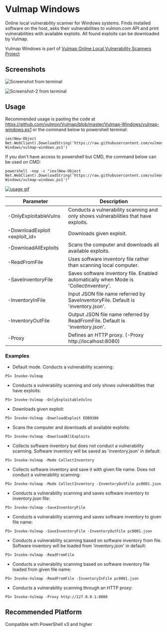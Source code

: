 # Vulmap Windows
Online local vulnerability scanner for Windows systems. Finds installed software on the host, asks their vulnerabilities to vulmon.com API and print vulnerabilities with available exploits. All found exploits can be downloaded by Vulmap.

Vulmap Windows is part of [Vulmap Online Local Vulnerability Scanners Project](https://github.com/vulmon/Vulmap)
## Screenshots
![Screenshot from terminal](https://raw.githubusercontent.com/vulmon/Vulmap/master/Vulmap-Windows/bir.jpg)

![Screenshot-2 from terminal](https://raw.githubusercontent.com/vulmon/Vulmap/master/Vulmap-Windows/iki.jpg)


## Usage

Recommended usage is pasting the code at https://github.com/vulmon/Vulmap/blob/master/Vulmap-Windows/vulmap-windows.ps1 or the command below to powershell terminal:

```
iex(New-Object Net.WebClient).DownloadString('https://raw.githubusercontent.com/vulmon/Vulmap/master/Vulmap-Windows/vulmap-windows.ps1')
```

If you don't have access to powershell but CMD, the command below can be used on CMD:

```
powershell -nop -c "iex(New-Object Net.WebClient).DownloadString('https://raw.githubusercontent.com/vulmon/Vulmap/master/Vulmap-Windows/vulmap-windows.ps1')"
```
[![usage gif](https://raw.githubusercontent.com/vulmon/Vulmap/master/Vulmap-Windows/uc.gif)](https://www.youtube.com/watch?v=y39w9WYYnmI)

Parameter                     | Description
------------------------------| -------------
-OnlyExploitableVulns         | Conducts a vulnerability scanning and only shows vulnerabilities that have exploits.
-DownloadExploit <exploit_id> | Downloads given exploit.
-DownloadAllExploits          | Scans the computer and downloads all available exploits.
-ReadFromFile                 | Uses software inventory file rather than scanning local computer.
-SaveInventoryFile            | Saves software inventory file. Enabled automatically when Mode is 'CollectInventory'.
-InventoryInFile              | Input JSON file name referred by SaveInventoryFile. Default is 'inventory.json'.
-InventoryOutFile             | Output JSON file name referred by ReadFromFile. Default is 'inventory.json'.
-Proxy                        | Defines an HTTP proxy. (-Proxy http://localhost:8080)


### Examples

* Default mode. Conducts a vulnerability scanning:
```
PS> Invoke-Vulmap
```

* Conducts a vulnerability scanning and only shows vulnerabilities that have exploits:
```
PS> Invoke-Vulmap -OnlyExploitableVulns
```

* Downloads given exploit:
```
PS> Invoke-Vulmap -DownloadExploit EDB9386
```

* Scans the computer and downloads all available exploits:
```
PS> Invoke-Vulmap -DownloadAllExploits
```

* Collects software inventory but does not conduct a vulnerability scanning. Software inventory will be saved as 'inventory.json' in default:
```
PS> Invoke-Vulmap -Mode CollectInventory
```

* Collects software inventory and save it with given file name. Does not conduct a vulnerability scanning:
```
PS> Invoke-Vulmap -Mode CollectInventory -InventoryOutFile pc0001.json
```

* Conducts a vulnerability scanning and saves software inventory to inventory.json file:
```
PS> Invoke-Vulmap -SaveInventoryFile
```

* Conducts a vulnerability scanning and saves software inventory to given file name:
```
PS> Invoke-Vulmap -SaveInventoryFile -InventoryOutFile pc0001.json
```

* Conducts a vulnerability scanning based on software inventory from file. Software inventory will be loaded from 'inventory.json' in default:
```
PS> Invoke-Vulmap -ReadFromFile
```

* Conducts a vulnerability scanning based on software inventory file loaded from given file name:
```
PS> Invoke-Vulmap -ReadFromFile -InventoryInFile pc0001.json
```

* Conducts a vulnerability scanning through an HTTP proxy:
```
PS> Invoke-Vulmap -Proxy http://127.0.0.1:8080
```


## Recommended Platform
Compatible with PowerShell v3 and higher
